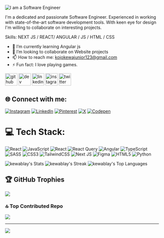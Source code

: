 ![I am a Software Engineer](https://i.imghippo.com/files/jfv0r1727571592.png)

I'm a dedicated and passionate Software Engineer. Experienced in working with state-of-the-art  software development tools. With keen eye for design I'm willing to collaborate on interesting projects.

Skills: NEXT JS / REACT/ ANGULAR / JS / HTML / CSS 

- 🌱 I’m currently learning Angular js 
- 👯 I’m looking to collaborate on Website projects 
- 📫 How to reach me: kojokewajunior123@gmail.com 
- ⚡ Fun fact: I love playing games. 


[<img src='https://cdn.jsdelivr.net/npm/simple-icons@3.0.1/icons/github.svg' alt='github' height='40'>](https://github.com/kewablay)  [<img src='https://cdn.jsdelivr.net/npm/simple-icons@3.0.1/icons/dev-dot-to.svg' alt='dev' height='40'>](https://dev.to/kewablay)  [<img src='https://cdn.jsdelivr.net/npm/simple-icons@3.0.1/icons/linkedin.svg' alt='linkedin' height='40'>](https://www.linkedin.com/in/kewablay/)  [<img src='https://cdn.jsdelivr.net/npm/simple-icons@3.0.1/icons/instagram.svg' alt='instagram' height='40'>](https://www.instagram.com/kewablay/)  [<img src='https://cdn.jsdelivr.net/npm/simple-icons@3.0.1/icons/twitter.svg' alt='twitter' height='40'>](https://twitter.com/kewablay)  

## 🌐 Connect with me:
[![Instagram](https://img.shields.io/badge/Instagram-%23E4405F.svg?logo=Instagram&logoColor=white)](https://instagram.com/kewablay) [![LinkedIn](https://img.shields.io/badge/LinkedIn-%230077B5.svg?logo=linkedin&logoColor=white)](https://linkedin.com/in/kewablay) [![Pinterest](https://img.shields.io/badge/Pinterest-%23E60023.svg?logo=Pinterest&logoColor=white)](https://pinterest.com/kewablay) [![X](https://img.shields.io/badge/X-black.svg?logo=X&logoColor=white)](https://x.com/kewablay) [![Codepen](https://img.shields.io/badge/Codepen-000000?style=for-the-badge&logo=codepen&logoColor=white)](https://codepen.io/kewablay) 


# 💻 Tech Stack:
![React](https://img.shields.io/badge/react-%2320232a.svg?style=for-the-badge&logo=react&logoColor=%2361DAFB) ![JavaScript](https://img.shields.io/badge/javascript-%23323330.svg?style=for-the-badge&logo=javascript&logoColor=%23F7DF1E) ![React](https://img.shields.io/badge/react-%2320232a.svg?style=for-the-badge&logo=react&logoColor=%2361DAFB) ![React Query](https://img.shields.io/badge/-React%20Query-FF4154?style=for-the-badge&logo=react%20query&logoColor=white) ![Angular](https://img.shields.io/badge/angular-%23DD0031.svg?style=for-the-badge&logo=angular&logoColor=white) ![TypeScript](https://img.shields.io/badge/typescript-%23007ACC.svg?style=for-the-badge&logo=typescript&logoColor=white) ![SASS](https://img.shields.io/badge/SASS-hotpink.svg?style=for-the-badge&logo=SASS&logoColor=white) ![CSS3](https://img.shields.io/badge/css3-%231572B6.svg?style=for-the-badge&logo=css3&logoColor=white) ![TailwindCSS](https://img.shields.io/badge/tailwindcss-%2338B2AC.svg?style=for-the-badge&logo=tailwind-css&logoColor=white) ![Next JS](https://img.shields.io/badge/Next-black?style=for-the-badge&logo=next.js&logoColor=white) ![Figma](https://img.shields.io/badge/figma-%23F24E1E.svg?style=for-the-badge&logo=figma&logoColor=white) ![HTML5](https://img.shields.io/badge/html5-%23E34F26.svg?style=for-the-badge&logo=html5&logoColor=white) ![Python](https://img.shields.io/badge/python-3670A0?style=for-the-badge&logo=python&logoColor=ffdd54)


![kewablay's Stats](https://github-readme-stats.vercel.app/api?username=kewablay&theme=algolia&show_icons=true&hide_border=true&count_private=true)
![kewablay's Streak](https://github-readme-streak-stats.herokuapp.com/?user=kewablay&theme=algolia&hide_border=true)
![kewablay's Top Languages](https://github-readme-stats.vercel.app/api/top-langs/?username=kewablay&theme=algolia&show_icons=true&hide_border=true&layout=compact)



## 🏆 GitHub Trophies
![](https://github-profile-trophy.vercel.app/?username=kewablay&theme=dark&no-frame=true&no-bg=true&margin-w=4)


### 🔝 Top Contributed Repo
![](https://github-contributor-stats.vercel.app/api?username=kewablay&limit=5&theme=github_dark_dimmed&combine_all_yearly_contributions=true)

---
[![](https://visitcount.itsvg.in/api?id=kewablay&icon=2&color=0)](https://visitcount.itsvg.in)






<!-- Proudly created with GPRM ( https://gprm.itsvg.in ) -->

